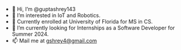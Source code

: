 - 👋 Hi, I’m @guptashrey143
- 👀 I’m interested in IoT and Robotics.
- 🏫 Currently enrolled at University of Florida for MS in CS.
- 🌱 I’m currently looking for Internships as a Software Developer for Summer 2024.
- 📫 Mail me at gshrey4@gmail.com

<!---
guptashrey143/guptashrey143 is a ✨ special ✨ repository because its `README.md` (this file) appears on your GitHub profile.
You can click the Preview link to take a look at your changes.
- 💞️ I’m looking to collaborate on projects related to IoT
--->
